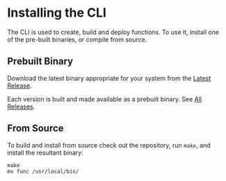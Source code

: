 # Installing the CLI

The CLI is used to create, build and deploy functions.  To use it, install one of the pre-built binaries, or compile from source.

## Prebuilt Binary

Download the latest binary appropriate for your system from the [Latest Release](https://github.com/boson-project/func/releases/latest/).

Each version is built and made available as a prebuilt binary.  See [All Releases](https://github.com/boson-project/func/releases/).

## From Source

To build and install from source check out the repository, run `make`, and install the resultant binary:
```
make
mv func /usr/local/bin/
```


